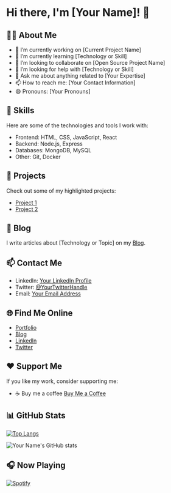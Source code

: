 # Hi there, I'm [Your Name]! 👋

## 👨‍💻 About Me

- 🔭 I’m currently working on [Current Project Name]
- 🌱 I’m currently learning [Technology or Skill]
- 👯 I’m looking to collaborate on [Open Source Project Name]
- 🤔 I’m looking for help with [Technology or Skill]
- 💬 Ask me about anything related to [Your Expertise]
- 📫 How to reach me: [Your Contact Information]
- 😄 Pronouns: [Your Pronouns]

## 🚀 Skills

Here are some of the technologies and tools I work with:

- Frontend: HTML, CSS, JavaScript, React
- Backend: Node.js, Express
- Databases: MongoDB, MySQL
- Other: Git, Docker

## 🌟 Projects

Check out some of my highlighted projects:

- [Project 1](link)
- [Project 2](link)

## 📝 Blog

I write articles about [Technology or Topic] on my [Blog](link).

## 📫 Contact Me

- LinkedIn: [Your LinkedIn Profile](link)
- Twitter: [@YourTwitterHandle](link)
- Email: [Your Email Address](mailto:youremail@example.com)

## 🌐 Find Me Online

- [Portfolio](link)
- [Blog](link)
- [LinkedIn](link)
- [Twitter](link)

## ❤️ Support Me

If you like my work, consider supporting me:

- ☕️ Buy me a coffee [Buy Me a Coffee](link)

## 📊 GitHub Stats

[![Top Langs](https://github-readme-stats.vercel.app/api/top-langs/?username=yourusername&layout=compact)](https://github.com/yourusername/github-readme-stats)

![Your Name's GitHub stats](https://github-readme-stats.vercel.app/api?username=yourusername&show_icons=true)

## 🎧 Now Playing

[![Spotify](https://novatorem.vercel.app/api/spotify)](https://open.spotify.com/user/yourusername)

